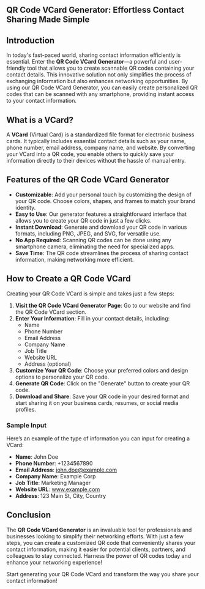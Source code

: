 ## QR Code VCard Generator: Effortless Contact Sharing Made Simple

## Introduction

In today's fast-paced world, sharing contact information efficiently is essential. Enter the **QR Code VCard Generator**—a powerful and user-friendly tool that allows you to create scannable QR codes containing your contact details. This innovative solution not only simplifies the process of exchanging information but also enhances networking opportunities. By using our QR Code VCard Generator, you can easily create personalized QR codes that can be scanned with any smartphone, providing instant access to your contact information.

## What is a VCard?

A **VCard** (Virtual Card) is a standardized file format for electronic business cards. It typically includes essential contact details such as your name, phone number, email address, company name, and website. By converting your VCard into a QR code, you enable others to quickly save your information directly to their devices without the hassle of manual entry.

## Features of the QR Code VCard Generator

- **Customizable**: Add your personal touch by customizing the design of your QR code. Choose colors, shapes, and frames to match your brand identity.
- **Easy to Use**: Our generator features a straightforward interface that allows you to create your QR code in just a few clicks.
- **Instant Download**: Generate and download your QR code in various formats, including PNG, JPEG, and SVG, for versatile use.
- **No App Required**: Scanning QR codes can be done using any smartphone camera, eliminating the need for specialized apps.
- **Save Time**: The QR code streamlines the process of sharing contact information, making networking more efficient.

## How to Create a QR Code VCard

Creating your QR Code VCard is simple and takes just a few steps:

1. **Visit the QR Code VCard Generator Page**: Go to our website and find the QR Code VCard section.
2. **Enter Your Information**: Fill in your contact details, including:
   - Name
   - Phone Number
   - Email Address
   - Company Name
   - Job Title
   - Website URL
   - Address (optional)
3. **Customize Your QR Code**: Choose your preferred colors and design options to personalize your QR code.
4. **Generate QR Code**: Click on the "Generate" button to create your QR code.
5. **Download and Share**: Save your QR code in your desired format and start sharing it on your business cards, resumes, or social media profiles.

### Sample Input

Here’s an example of the type of information you can input for creating a VCard:

- **Name**: John Doe
- **Phone Number**: +1234567890
- **Email Address**: john.doe@example.com
- **Company Name**: Example Corp
- **Job Title**: Marketing Manager
- **Website URL**: www.example.com
- **Address**: 123 Main St, City, Country

## Conclusion

The **QR Code VCard Generator** is an invaluable tool for professionals and businesses looking to simplify their networking efforts. With just a few steps, you can create a customized QR code that conveniently shares your contact information, making it easier for potential clients, partners, and colleagues to stay connected. Harness the power of QR codes today and enhance your networking experience!

Start generating your QR Code VCard and transform the way you share your contact information!